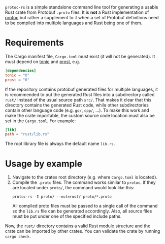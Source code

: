 `protoc-rs` is a simple standalone command line tool for generating a usable
Rust crate from Protobuf `.proto`  files. It is **not** a Rust implementation of
[protoc](https://github.com/protocolbuffers/protobuf) but rather a supplement to it when a set of
Protobuf definitions need to be compiled into multiple languages and Rust being one of them.

# Requirements

The Cargo manifest file, `Cargo.toml` must exist (it will not be generated). It must depend on
[tonic](https://docs.rs/tonic/latest/tonic/) and [prost](https://docs.rs/prost/latest/prost/), e.g.

```toml
[dependencies]
tonic = "0"
prost = "0"
```

If the repository contains protobuf generated files for multiple languages, it is recommended to
put the generated Rust files into a subdirectory called `rust/` instead of the usual source path
`src/`. That makes it clear that this directory contains the generated Rust code, while other
subdirectories contain other language code (e.g. `go/`, `cpp/`, ...). To make this work and make the
crate importable, the custom source code location must also be set in the `Cargo.toml`. For example:

```toml
[lib]
path = "rust/lib.rs"
```

The root library file is always the default name `lib.rs`.

# Usage by example

1. Navigate to the crates root directory (e.g. where `Cargo.toml` is located).
2. Compile the `.proto` files. The command works similar to `protoc`. If they are located under
`proto/`, the command would look like this:
   ```
   protoc-rs -I proto/ --out=rust/ proto/*.proto
   ```
   All compiled proto files must be passed to a single call of the command so the `lib.rs` file can
   be generated accordingly. Also, all source files must be put under one of the specified include
   paths.


Now, the `rust/` directory contains a valid Rust module structure and the crate can be imported by
other crates. You can validate the crate by running `cargo check`.
